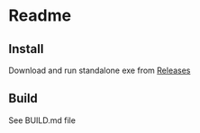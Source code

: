 # Readme

## Install
Download and run standalone exe from [Releases](https://github.com/TomsonBoylett/simple-ical-filter/releases)

## Build
See BUILD.md file